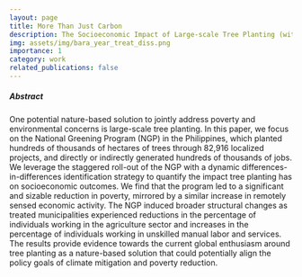 ```yaml
---
layout: page
title: More Than Just Carbon
description: The Socioeconomic Impact of Large-scale Tree Planting (with Jeff Pagel)
img: assets/img/bara_year_treat_diss.png
importance: 1
category: work
related_publications: false
---
```


##### Abstract

One potential nature-based solution to jointly address poverty and environmental concerns is large-scale tree planting. In this paper, we focus on the National Greening Program (NGP) in the Philippines, which planted hundreds of thousands of hectares of trees through 82,916 localized projects, and directly or indirectly generated hundreds of thousands of jobs. We leverage the staggered roll-out of the NGP with a dynamic differences-in-differences identification strategy to quantify the impact tree planting has on socioeconomic outcomes. We find that the program led to a significant and sizable reduction in poverty, mirrored by a similar increase in remotely sensed economic activity. The NGP induced broader structural changes as treated municipalities experienced reductions in the percentage of individuals working in the agriculture sector and increases in the percentage of individuals working in unskilled manual labor and services. The results provide evidence towards the current global enthusiasm around tree planting as a nature-based solution that could potentially align the policy goals of climate mitigation and poverty reduction.